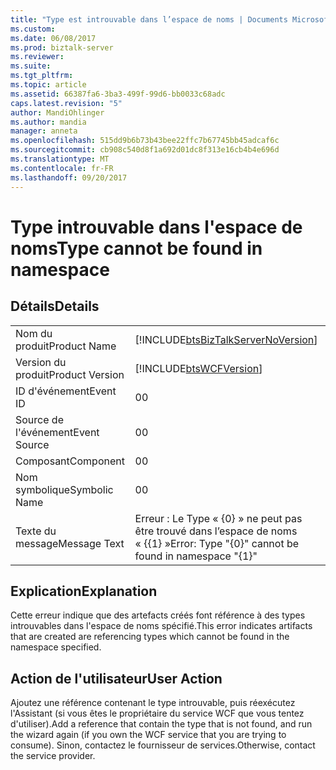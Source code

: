 ```yaml
---
title: "Type est introuvable dans l’espace de noms | Documents Microsoft"
ms.custom: 
ms.date: 06/08/2017
ms.prod: biztalk-server
ms.reviewer: 
ms.suite: 
ms.tgt_pltfrm: 
ms.topic: article
ms.assetid: 66387fa6-3ba3-499f-99d6-bb0033c68adc
caps.latest.revision: "5"
author: MandiOhlinger
ms.author: mandia
manager: anneta
ms.openlocfilehash: 515dd9b6b73b43bee22ffc7b67745bb45adcaf6c
ms.sourcegitcommit: cb908c540d8f1a692d01dc8f313e16cb4b4e696d
ms.translationtype: MT
ms.contentlocale: fr-FR
ms.lasthandoff: 09/20/2017
---
```

# <a name="type-cannot-be-found-in-namespace"></a><span data-ttu-id="377cc-102">Type introuvable dans l'espace de noms</span><span class="sxs-lookup"><span data-stu-id="377cc-102">Type cannot be found in namespace</span></span>
## <a name="details"></a><span data-ttu-id="377cc-103">Détails</span><span class="sxs-lookup"><span data-stu-id="377cc-103">Details</span></span>  
  
|||  
|-|-|  
|<span data-ttu-id="377cc-104">Nom du produit</span><span class="sxs-lookup"><span data-stu-id="377cc-104">Product Name</span></span>|[!INCLUDE[btsBizTalkServerNoVersion](../includes/btsbiztalkservernoversion-md.md)]|  
|<span data-ttu-id="377cc-105">Version du produit</span><span class="sxs-lookup"><span data-stu-id="377cc-105">Product Version</span></span>|[!INCLUDE[btsWCFVersion](../includes/btswcfversion-md.md)]|  
|<span data-ttu-id="377cc-106">ID d'événement</span><span class="sxs-lookup"><span data-stu-id="377cc-106">Event ID</span></span>|<span data-ttu-id="377cc-107">0</span><span class="sxs-lookup"><span data-stu-id="377cc-107">0</span></span>|  
|<span data-ttu-id="377cc-108">Source de l'événement</span><span class="sxs-lookup"><span data-stu-id="377cc-108">Event Source</span></span>|<span data-ttu-id="377cc-109">0</span><span class="sxs-lookup"><span data-stu-id="377cc-109">0</span></span>|  
|<span data-ttu-id="377cc-110">Composant</span><span class="sxs-lookup"><span data-stu-id="377cc-110">Component</span></span>|<span data-ttu-id="377cc-111">0</span><span class="sxs-lookup"><span data-stu-id="377cc-111">0</span></span>|  
|<span data-ttu-id="377cc-112">Nom symbolique</span><span class="sxs-lookup"><span data-stu-id="377cc-112">Symbolic Name</span></span>|<span data-ttu-id="377cc-113">0</span><span class="sxs-lookup"><span data-stu-id="377cc-113">0</span></span>|  
|<span data-ttu-id="377cc-114">Texte du message</span><span class="sxs-lookup"><span data-stu-id="377cc-114">Message Text</span></span>|<span data-ttu-id="377cc-115">Erreur : Le Type « {0} » ne peut pas être trouvé dans l’espace de noms « {{1} »</span><span class="sxs-lookup"><span data-stu-id="377cc-115">Error: Type "{0}" cannot be found in namespace "{1}"</span></span>|  
  
## <a name="explanation"></a><span data-ttu-id="377cc-116">Explication</span><span class="sxs-lookup"><span data-stu-id="377cc-116">Explanation</span></span>  
 <span data-ttu-id="377cc-117">Cette erreur indique que des artefacts créés font référence à des types introuvables dans l'espace de noms spécifié.</span><span class="sxs-lookup"><span data-stu-id="377cc-117">This error indicates artifacts that are created are referencing types which cannot be found in the namespace specified.</span></span>  
  
## <a name="user-action"></a><span data-ttu-id="377cc-118">Action de l'utilisateur</span><span class="sxs-lookup"><span data-stu-id="377cc-118">User Action</span></span>  
 <span data-ttu-id="377cc-119">Ajoutez une référence contenant le type introuvable, puis réexécutez l'Assistant (si vous êtes le propriétaire du service WCF que vous tentez d'utiliser).</span><span class="sxs-lookup"><span data-stu-id="377cc-119">Add a reference that contain the type that is not found, and run the wizard again (if you own the WCF service that you are trying to consume).</span></span> <span data-ttu-id="377cc-120">Sinon, contactez le fournisseur de services.</span><span class="sxs-lookup"><span data-stu-id="377cc-120">Otherwise, contact the service provider.</span></span>